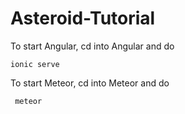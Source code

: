 # Asteroid-Tutorial

To start Angular, cd into Angular and do
 ```
 ionic serve
 ```
To start Meteor, cd into Meteor and do
```
 meteor
 ```
